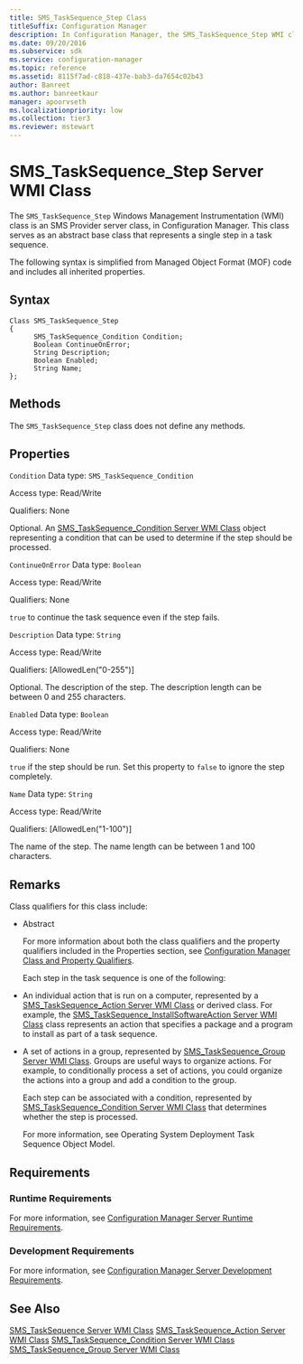 ```yaml
---
title: SMS_TaskSequence_Step Class
titleSuffix: Configuration Manager
description: In Configuration Manager, the SMS_TaskSequence_Step WMI class is an SMS Provider server class. This class serves as an abstract base class that represents a single step in a task sequence.
ms.date: 09/20/2016
ms.subservice: sdk
ms.service: configuration-manager
ms.topic: reference
ms.assetid: 8115f7ad-c818-437e-bab3-da7654c02b43
author: Banreet
ms.author: banreetkaur
manager: apoorvseth
ms.localizationpriority: low
ms.collection: tier3
ms.reviewer: mstewart
---
```

# SMS_TaskSequence_Step Server WMI Class
The `SMS_TaskSequence_Step` Windows Management Instrumentation (WMI) class is an SMS Provider server class, in Configuration Manager. This class serves as an abstract base class that represents a single step in a task sequence.

 The following syntax is simplified from Managed Object Format (MOF) code and includes all inherited properties.

## Syntax

```
Class SMS_TaskSequence_Step
{
      SMS_TaskSequence_Condition Condition;
      Boolean ContinueOnError;
      String Description;
      Boolean Enabled;
      String Name;
};
```

## Methods
 The `SMS_TaskSequence_Step` class does not define any methods.

## Properties
 `Condition`
 Data type: `SMS_TaskSequence_Condition`

 Access type: Read/Write

 Qualifiers: None

 Optional. An [SMS_TaskSequence_Condition Server WMI Class](../../../develop/reference/osd/sms_tasksequence_condition-server-wmi-class.md) object representing a condition that can be used to determine if the step should be processed.

 `ContinueOnError`
 Data type: `Boolean`

 Access type: Read/Write

 Qualifiers: None

 `true` to continue the task sequence even if the step fails.

 `Description`
 Data type: `String`

 Access type: Read/Write

 Qualifiers: [AllowedLen("0-255")]

 Optional. The description of the step. The description length can be between 0 and 255 characters.

 `Enabled`
 Data type: `Boolean`

 Access type: Read/Write

 Qualifiers: None

 `true` if the step should be run. Set this property to `false` to ignore the step completely.

 `Name`
 Data type: `String`

 Access type: Read/Write

 Qualifiers: [AllowedLen("1-100")]

 The name of the step. The name length can be between 1 and 100 characters.

## Remarks
 Class qualifiers for this class include:

- Abstract

  For more information about both the class qualifiers and the property qualifiers included in the Properties section, see [Configuration Manager Class and Property Qualifiers](../../../develop/reference/misc/class-and-property-qualifiers.md).

  Each step in the task sequence is one of the following:

- An individual action that is run on a computer, represented by a [SMS_TaskSequence_Action Server WMI Class](../../../develop/reference/osd/sms_tasksequence_action-server-wmi-class.md) or derived class. For example, the [SMS_TaskSequence_InstallSoftwareAction Server WMI Class](../../../develop/reference/osd/sms_tasksequence_installsoftwareaction-server-wmi-class.md) class represents an action that specifies a package and a program to install as part of a task sequence.

- A set of actions in a group, represented by [SMS_TaskSequence_Group Server WMI Class](../../../develop/reference/osd/sms_tasksequence_group-server-wmi-class.md). Groups are useful ways to organize actions. For example, to conditionally process a set of actions, you could organize the actions into a group and add a condition to the group.

  Each step can be associated with a condition, represented by [SMS_TaskSequence_Condition Server WMI Class](../../../develop/reference/osd/sms_tasksequence_condition-server-wmi-class.md) that determines whether the step is processed.

  For more information, see Operating System Deployment Task Sequence Object Model.

## Requirements

### Runtime Requirements
 For more information, see [Configuration Manager Server Runtime Requirements](../../../develop/core/reqs/server-runtime-requirements.md).

### Development Requirements
 For more information, see [Configuration Manager Server Development Requirements](../../../develop/core/reqs/server-development-requirements.md).

## See Also
 [SMS_TaskSequence Server WMI Class](../../../develop/reference/osd/sms_tasksequence-server-wmi-class.md)
 [SMS_TaskSequence_Action Server WMI Class](../../../develop/reference/osd/sms_tasksequence_action-server-wmi-class.md)
 [SMS_TaskSequence_Condition Server WMI Class](../../../develop/reference/osd/sms_tasksequence_condition-server-wmi-class.md)
 [SMS_TaskSequence_Group Server WMI Class](../../../develop/reference/osd/sms_tasksequence_group-server-wmi-class.md)
